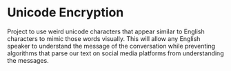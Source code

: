 # Unicode Encryption
Project to use weird unicode characters that appear similar to English characters
to mimic those words visually. This will allow any English speaker to understand
the message of the conversation while preventing algorithms that parse our text
on social media platforms from understanding the messages.
